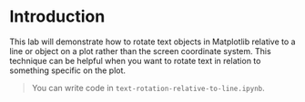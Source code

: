 # Introduction

This lab will demonstrate how to rotate text objects in Matplotlib relative to a line or object on a plot rather than the screen coordinate system. This technique can be helpful when you want to rotate text in relation to something specific on the plot.

> You can write code in `text-rotation-relative-to-line.ipynb`.
